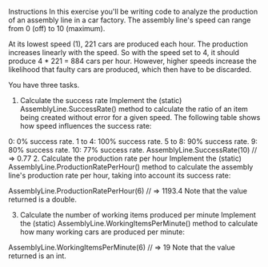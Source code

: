 Instructions
In this exercise you'll be writing code to analyze the production of an assembly line in a car factory. The assembly line's speed can range from 0 (off) to 10 (maximum).

At its lowest speed (1), 221 cars are produced each hour. The production increases linearly with the speed. So with the speed set to 4, it should produce 4 * 221 = 884 cars per hour. However, higher speeds increase the likelihood that faulty cars are produced, which then have to be discarded.

You have three tasks.

1. Calculate the success rate
Implement the (static) AssemblyLine.SuccessRate() method to calculate the ratio of an item being created without error for a given speed. The following table shows how speed influences the success rate:

0: 0% success rate.
1 to 4: 100% success rate.
5 to 8: 90% success rate.
9: 80% success rate.
10: 77% success rate.
AssemblyLine.SuccessRate(10)
// => 0.77
2. Calculate the production rate per hour
Implement the (static) AssemblyLine.ProductionRatePerHour() method to calculate the assembly line's production rate per hour, taking into account its success rate:

AssemblyLine.ProductionRatePerHour(6)
// => 1193.4
Note that the value returned is a double.

3. Calculate the number of working items produced per minute
Implement the (static) AssemblyLine.WorkingItemsPerMinute() method to calculate how many working cars are produced per minute:

AssemblyLine.WorkingItemsPerMinute(6)
// => 19
Note that the value returned is an int.
